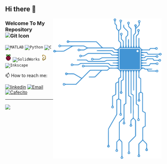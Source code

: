 ## Hi there 👋

<img align = "right" 
     width = "350" 
     src   = "./circuit.png" 
     alt   = "portfolio" 
/>

### Welcome To My Repository ![Git Icon](https://img.icons8.com/ios/4294D4/40/github--v1.png)

<code><img height="20" alt="MATLAB" src="https://upload.wikimedia.org/wikipedia/commons/2/21/Matlab_Logo.png"></code>
<code><img height="20" alt="Python" src="https://upload.wikimedia.org/wikipedia/commons/c/c3/Python-logo-notext.svg"></code>
<code><img height="20" alt="C" src="https://upload.wikimedia.org/wikipedia/commons/1/19/C_Logo.png"></code>

<code><img height="20" alt="RaspberryPi" src="https://github.com/devicons/devicon/blob/master/icons/raspberrypi/raspberrypi-original.svg"></code>
<code><img height="20" alt="SolidWorks" src="https://user-images.githubusercontent.com/71769312/227775653-d28a9cdc-f0e0-4174-aa84-c54c2b7e2879.jpg"></code>
<code><img height="20" alt="Altium" src="https://raw.githubusercontent.com/github/explore/7af95003139e68a3a54e382bb4f23a72836ef348/topics/altium-designer/altium-designer.png"></code>
<code><img height="20" alt="Inkscape" src="https://upload.wikimedia.org/wikipedia/commons/0/0d/Inkscape_Logo.svg"></code>

<!--
<code><img height="20" alt="SciPy" src="https://upload.wikimedia.org/wikipedia/commons/8/8b/SciPy_logo.svg"></code>
<code><img height="20" alt="Matplotlib" src="https://github.com/devicons/devicon/blob/master/icons/matplotlib/matplotlib-original.svg"></code>
<code><img height="20" alt="NumPy" src="https://upload.wikimedia.org/wikipedia/commons/3/31/NumPy_logo_2020.svg"></code>
-->
📫 How to reach me:

[![linkedin](https://img.shields.io/badge/linkedin-0A66C2?style=for-the-badge&logo=linkedin&logoColor=white)](https://www.linkedin.com/in/martín-de-luca)
[![Email](https://img.shields.io/badge/Gmail-D14836?style=for-the-badge&logo=gmail&logoColor=white)](mailto:martindelucadeveloper@gmail.com)
[![Cafecito](https://img.shields.io/badge/Donate-orange?style=for-the-badge&logo=buy-me-a-coffee&logoColor=white)](https://cafecito.app/creative3d)

---
 <a href="https://github.com/tinchodeluca/github-readme-stats" ><img align="center" src="https://github-readme-stats.vercel.app/api/top-langs/?username=tinchodeluca&layout=compact&theme=jolly&hide_border=true" /></a>

<!--
**tinchodeluca/tinchodeluca** is a ✨ _special_ ✨ repository because its `README.md` (this file) appears on your GitHub profile.

Here are some ideas to get you started:

- 🔭 I’m currently working on ...
- 🌱 I’m currently learning ...
- 👯 I’m looking to collaborate on ...
- 🤔 I’m looking for help with ...
- 💬 Ask me about ...
- 📫 How to reach me: ...
- 😄 Pronouns: ...
- ⚡ Fun fact: ...
-->
